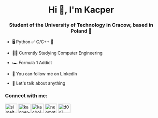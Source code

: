 
<h1 align="center">Hi 👋, I'm Kacper</h1>
<h3 align="center">Student of the University of Technology in Cracow, based in Poland 📍</h3>

- 🖥 Python ✅ C/C++ 📖

- 👨‍🎓 Currently Studying Computer Engineering

- 🏎️ Formula 1 Addict

- 🙈 You can follow me on LinkedIn 

- 💬 Let's talk about anything


<h3 align="left">Connect with me:</h3>
<p align="left">
<a href="https://twitter.com/simeltan" target="blank"><img align="center" src="https://raw.githubusercontent.com/rahuldkjain/github-profile-readme-generator/master/src/images/icons/Social/twitter.svg" alt="simeltan" height="30" width="40" /></a>
<a href="https://linkedin.com/in/kacper-bołdak" target="blank"><img align="center" src="https://raw.githubusercontent.com/rahuldkjain/github-profile-readme-generator/master/src/images/icons/Social/linked-in-alt.svg" alt="kacper-bołdak" height="30" width="40" /></a>
<a href="https://instagram.com/kacbol" target="blank"><img align="center" src="https://raw.githubusercontent.com/rahuldkjain/github-profile-readme-generator/master/src/images/icons/Social/instagram.svg" alt="kacbol" height="30" width="40" /></a>
<a href="https://www.youtube.com/c/neomat" target="blank"><img align="center" src="https://raw.githubusercontent.com/rahuldkjain/github-profile-readme-generator/master/src/images/icons/Social/youtube.svg" alt="neomat" height="30" width="40" /></a>
<a href="https://discord.gg/d0x1__" target="blank"><img align="center" src="https://raw.githubusercontent.com/rahuldkjain/github-profile-readme-generator/master/src/images/icons/Social/discord.svg" alt="d0x1__" height="30" width="40" /></a>
</p>


